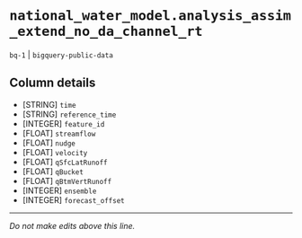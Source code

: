 # `national_water_model.analysis_assim_extend_no_da_channel_rt`
`bq-1` | `bigquery-public-data`

## Column details
* [STRING]    `time`
* [STRING]    `reference_time`
* [INTEGER]   `feature_id`
* [FLOAT]     `streamflow`
* [FLOAT]     `nudge`
* [FLOAT]     `velocity`
* [FLOAT]     `qSfcLatRunoff`
* [FLOAT]     `qBucket`
* [FLOAT]     `qBtmVertRunoff`
* [INTEGER]   `ensemble`
* [INTEGER]   `forecast_offset`

-------------------------------------------------------------------------------
*Do not make edits above this line.*
